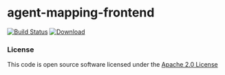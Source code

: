 # agent-mapping-frontend

[![Build Status](https://travis-ci.org/hmrc/agent-mapping-frontend.svg)](https://travis-ci.org/hmrc/agent-mapping-frontend) [ ![Download](https://api.bintray.com/packages/hmrc/releases/agent-mapping-frontend/images/download.svg) ](https://bintray.com/hmrc/releases/agent-mapping-frontend/_latestVersion)

### License

This code is open source software licensed under the [Apache 2.0 License]("http://www.apache.org/licenses/LICENSE-2.0.html")
